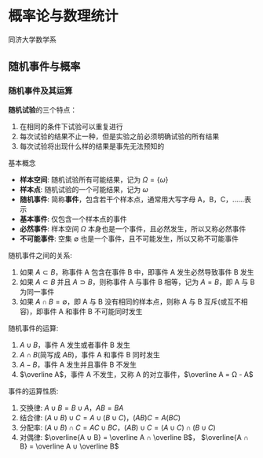 # 概率论与数理统计

同济大学数学系

## 随机事件与概率

### 随机事件及其运算

**随机试验**的三个特点：

1. 在相同的条件下试验可以重复进行
2. 每次试验的结果不止一种，但是实验之前必须明确试验的所有结果
3. 每次试验将出现什么样的结果是事先无法预知的

基本概念

- **样本空间**: 随机试验所有可能结果，记为 $Ω = \{ ω \}$
- **样本点**: 随机试验的一个可能结果，记为 $ω$
- **随机事件**: 简称**事件**，包含若干个样本点，通常用大写字母 A，B，C，……表示
- **基本事件**: 仅包含一个样本点的事件
- **必然事件**: 样本空间 $Ω$ 本身也是一个事件，且必然发生，所以又称必然事件
- **不可能事件**: 空集 $∅$ 也是一个事件，且不可能发生，所以又称不可能事件

随机事件之间的关系:

1. 如果 $A ⊂ B$，称事件 A 包含在事件 B 中，即事件 A 发生必然导致事件 B 发生
2. 如果 $A ⊂ B$ 并且 $A ⊃ B$，则称事件 A 与事件 B 相等，记为 $A = B$，即 A 与 B 为同一事件
3. 如果 $A ∩ B = ∅$，即 A 与 B 没有相同的样本点，则称 A 与 B 互斥(或互不相容)，即事件 A 和事件 B 不可能同时发生

随机事件的运算:

1. $A ∪ B$，事件 A 发生或者事件 B 发生
2. $A ∩ B$(简写成 $AB$)，事件 A 和事件 B 同时发生
3. $A - B$，事件 A 发生并且事件 B 不发生
4. $\overline A$，事件 A 不发生，又称 A 的对立事件，$\overline A = Ω - A$

事件的运算性质:

1. 交换律: $A ∪ B = B ∪ A$，$AB = BA$
2. 结合律: $(A ∪ B) ∪ C = A ∪ (B ∪ C)$，$(AB)C = A(BC)$
3. 分配率: $(A ∪ B) ∩ C = AC ∪ BC$，$(AB) ∪ C = (A ∪ C) ∩ (B ∪ C)$
4. 对偶律: $\overline{A ∪ B} = \overline A ∩ \overline B$， $\overline{A ∩ B} = \overline A ∪ \overline B$

